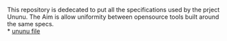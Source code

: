 This repository is dedecated to put all the specifications used by the prject Ununu. The Aim is allow uniformity between opensource tools built around the same specs.  
    * [ununu file](./ununu-file.md)